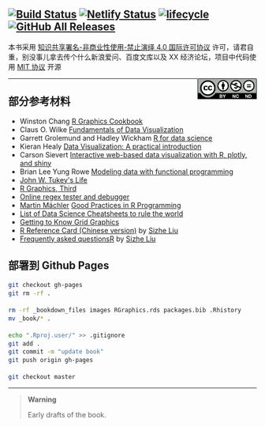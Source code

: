 [![Build Status](https://travis-ci.com/XiangyunHuang/RGraphics.svg?token=JzZLZhzXpgpzucseAyh4&branch=master)](https://travis-ci.com/XiangyunHuang/RGraphics) [![Netlify Status](https://api.netlify.com/api/v1/badges/6c069b09-a414-40f9-a0cf-3921fa547f28/deploy-status)](https://app.netlify.com/sites/r4charts/deploys) [![lifecycle](https://img.shields.io/badge/lifecycle-experimental-orange.svg)](https://www.tidyverse.org/lifecycle/#experimental) [![GitHub All Releases](https://img.shields.io/github/downloads/XiangyunHuang/RGraphics/total.svg)](https://github.com/XiangyunHuang/RGraphics)
---

本书采用 [知识共享署名-非商业性使用-禁止演绎 4.0 国际许可协议](https://creativecommons.org/licenses/by-nc-nd/4.0/) 许可，请君自重，别没事儿拿去传个什么新浪爱问、百度文库以及 XX 经济论坛，项目中代码使用 [MIT 协议](https://github.com/XiangyunHuang/RGraphics/blob/master/LICENSE) 开源

<img src="figures/by-nc-nd.png" width="120" align="right" />

---

## 部分参考材料

- Winston Chang [R Graphics Cookbook](https://r-graphics.org/)
- Claus O. Wilke [Fundamentals of Data Visualization](https://serialmentor.com/dataviz/)
- Garrett Grolemund and Hadley Wickham [R for data science](https://r4ds.had.co.nz/)
- Kieran Healy [Data Visualization: A practical introduction](https://socviz.co/)
- Carson Sievert [Interactive web-based data visualization with R, plotly, and shiny](https://plotly-r.com/)
- Brian Lee Yung Rowe [Modeling data with functional programming](https://cartesianfaith.files.wordpress.com/2015/12/rowe-modeling-data-with-functional-programming-in-r.pdf)
- [John W. Tukey's Life](https://www.ams.org/notices/200202/fea-tukey.pdf)
- [R Graphics, Third](https://www.stat.auckland.ac.nz/~paul/RG3e/)
- [Online regex tester and debugger](https://regex101.com/)
- [Martin Mächler](https://github.com/mmaechler) [Good Practices in R Programming](https://stat.ethz.ch/Teaching/maechler/R/useR_2014/Maechler-2014-pr.pdf) 
- [List of Data Science Cheatsheets to rule the world](https://github.com/FavioVazquez/ds-cheatsheets#r)
- [Getting to Know Grid Graphics](https://www.stat.auckland.ac.nz/~paul/useR2015-grid/)
- [R Reference Card (Chinese version)](https://github.com/sunbjt/r_reference) by [Sizhe Liu](https://www.bjt.name/)
- [Frequently asked questionsR](https://cran.r-project.org/doc/contrib/Liu-FAQ.pdf) by [Sizhe Liu](https://www.bjt.name/)


## 部署到 Github Pages

```bash
git checkout gh-pages
git rm -rf .

rm -rf _bookdown_files images RGraphics.rds packages.bib .Rhistory
mv _book/* .

echo ".Rproj.user/" >> .gitignore
git add .
git commit -m "update book"
git push origin gh-pages

git checkout master
```

---

> **Warning**
> 
> Early drafts of the book.

